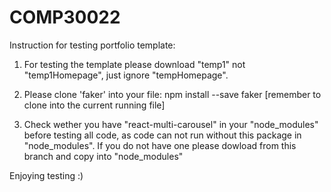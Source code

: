 # COMP30022
Instruction for testing portfolio template:

1. For testing the template please download "temp1" not "temp1Homepage", just ignore "tempHomepage".

2. Please clone 'faker' into your file:
     npm install --save faker
   [remember to clone into the current running file]
   
   
3. Check wether you have "react-multi-carousel" in your "node_modules" before testing all code, as code can not      run without this package in "node_modules". If you do not have one please dowload from this branch and copy      into "node_modules"

Enjoying testing :)
